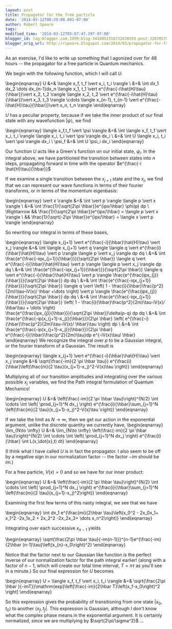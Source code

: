 ```yaml
---
layout: post
title: Propagator for the free particle
date: '2014-03-12T00:29:00.001-07:00'
author: Robert Speare
tags: 
modified_time: '2014-03-12T05:07:47.397-07:00'
blogger_id: tag:blogger.com,1999:blog-3410852316732630293.post-3207057879902707972
blogger_orig_url: http://rspeare.blogspot.com/2014/03/propagator-for-free-particle.html
---
```


<div dir="ltr" style="text-align: left;" trbidi="on">As an exercise, I'd like 
to write up something that I agonized over for 48 hours -- the propagator for 
a free particle in Quantum mechanics. 

We begin with the following function, which I will call $U$. 

\begin{eqnarray} 
U &amp;=&amp; \langle x_f, t_f \vert x_i, t_i \rangle \\ 
&amp;=&amp; \int dx_1 dx_2 \dots dx_{n-1}dx_n  \langle x_1, t_1 \vert 
e^{\frac{-i\hat{H}\tau}{\hbar}}\vert x_2, t_2 \rangle  \langle x_2, t_2 \vert 
e^{\frac{-i\hat{H}\tau}{\hbar}}\vert x_3, t_3 \rangle \cdots  \langle x_{n-1}, 
t_{n-1} \vert e^{\frac{-i\hat{H}\tau}{\hbar}}\vert x_n, t_n \rangle 
\end{eqnarray} 

$U$ has a peculiar property, because if we take the inner product of our final 
state with any wavefunction $\vert \psi \rangle$, we find 

\begin{eqnarray} 
\langle x_f,t_f \vert \psi \rangle &amp;=&amp;  \int \langle x_f, t_f \vert 
x_i, t_i \rangle \langle x_i, t_i \vert \psi \rangle dx_i \\ 
&amp;=&amp;  \int U \langle x_i, t_i \vert \psi \rangle dx_i \\ 
\psi_f &amp;=&amp; \int U \psi_i dx_i 
\end{eqnarray} 

Our function $U$ acts like a Green's function on our initial state, $\psi_i$. 
In the integral above, we have partitioned the transition between states into 
$n$ steps, propagating forward in time with the operator $e^{\frac{-i 
\hat{H}\tau}{\hbar}}$ 

If we examine a single transition between the $x_{j+1}$ state and the $x_j$, 
we find that we can represent our wave functions in terms of their fourier 
transforms, or in terms of the momentum eigenbasis: 

\begin{eqnarray} 
\vert x \rangle &amp;=&amp; \int \vert p \rangle \langle p \vert x \rangle \\ 
&amp;=&amp; \int \frac{1}{\sqrt{2\pi \hbar}}e^{ipx/\hbar} \phi(p) dp \\ 
\Rightarrow &amp;&amp; \frac{1}{\sqrt{2\pi \hbar}}e^{ipx/\hbar} =  \langle p 
\vert x \rangle \\ 
&amp;&amp; \frac{1}{\sqrt{-2\pi \hbar}}e^{ipx/\hbar} =  \langle x \vert p 
\rangle 
\end{eqnarray} 

So rewriting our integral in terms of these bases, 

\begin{eqnarray} 
\langle x_{j+1} \vert e^{\frac{-i}{\hbar}\hat{H}\tau} \vert x_j \rangle 
&amp;=&amp; \int  \langle x_{j+1} \vert q \rangle \langle q \vert 
e^{\frac{i}{\hbar}\hat{H}\tau}  \vert p \rangle \langle p \vert x_j \rangle dp 
dq \\ 
&amp;=&amp; \int  \frac{e^{\frac{-iqx_{j+1}}{\hbar}}}{\sqrt{2\pi \hbar}} 
\langle q \vert e^{\frac{-i}{\hbar}\hat{H}\tau}  \vert p \rangle \langle p 
\vert x_j \rangle dp dq \\ 
&amp;=&amp; \int  \frac{e^{\frac{-iqx_{j+1}}{\hbar}}}{\sqrt{2\pi \hbar}} 
\langle q \vert e^{\frac{-i}{\hbar}\hat{H}\tau} \vert p \rangle 
\frac{e^{\frac{ipx_{j}}{\hbar}}}{\sqrt{2\pi \hbar}} dp dq \\ 
&amp;=&amp; \int  \frac{e^{\frac{-iqx_{j+1}}{\hbar}}}{\sqrt{2\pi \hbar}} 
\langle q \vert \left( 1 - \frac{i}{\hbar}\frac{p^2}{2m}\tau-iV(x)/ \hbar 
+\dots \right) \vert p \rangle \frac{e^{\frac{ipx_{j}}{\hbar}}}{\sqrt{2\pi 
\hbar}} dp dq \\ 
&amp;=&amp; \int  \frac{e^{\frac{-iqx_{j+1}}{\hbar}}}{\sqrt{2\pi \hbar}} 
\left( 1 - \frac{i}{\hbar}\frac{p^2}{2m}\tau-iV(x)/ \hbar\tau + \dots \right)  
\frac{e^{\frac{ipx_{j}}{\hbar}}}{\sqrt{2\pi \hbar}}\delta(p-q) dp dq \\ 
&amp;=&amp; \int  \frac{e^{\frac{-ip(x_{j+1}-x_j)}{\hbar}}}{2\pi \hbar} \left( 
e^{\frac{-i}{\hbar}\frac{p^2}{2m}\tau-iV(x)/ \hbar}\tau \right)  dp \\ 
&amp;=&amp; \int  \frac{e^{\frac{-ip(x_{j+1}-x_j)}{\hbar}}}{2\pi \hbar}  
e^{\frac{-i}{\hbar}\frac{p^2}{2m}\tau}dp e^{-iV(x)\tau/ \hbar} 
\end{eqnarray} 
We recognize the integral over $p$ to be a Gaussian integral, or the fourier 
transform of a Gaussian.  The result is 

\begin{eqnarray} 
\langle x_{j+1} \vert e^{\frac{-i}{\hbar}\hat{H}\tau} \vert x_j \rangle 
&amp;=&amp; \sqrt{\frac{-im}{2 \pi \hbar \tau}} 
e^{\frac{i}{\hbar}\left(\frac{m}{2 \tau}(x_{j+1}-x_j)^2-V(x)\tau \right)} 
\end{eqnarray} 

Multiplying all of our transition amplitudes and integrating over the various 
possible $x_j$ variables, we find the Path integral formulation of Quantum 
Mechanics! 

\begin{eqnarray} 
U &amp;=&amp; \left(\frac{-im}{2 \pi \hbar \tau}\right)^{N/2} \int \cdots \int 
\left( \prod_{j=1}^N dx_j \right) e^{\frac{i}{\hbar}\sum_{j=1}^N 
\left(\frac{m}{2 \tau}(x_{j+1}-x_j)^2-V(x)\tau \right)} 
\end{eqnarray} 

If we take the limit as $N \to \infty$, then we get our action in the 
exponential argument, unlike the discrete quantity we currently have, 
\begin{eqnarray} 
\lim_{N\to \infty} U &amp;=&amp; \lim_{N\to \infty} \left(\frac{-im}{2 \pi 
\hbar \tau}\right)^{N/2} \int \cdots \int \left( \prod_{j=1}^N dx_j \right) 
e^{\frac{i}{\hbar} \int L(x,\dot{x},t) dt} 
\end{eqnarray} 

(I think what I have called $U$ is in fact the propagator. I also seem to be 
off by a negative sign in our normalization factor -- the factor $-im$ should 
be $im$.) 

For a free particle, $V(x)=0$ and so we have for our inner product: 

\begin{eqnarray} 
U &amp;=&amp; \left(\frac{-im}{2 \pi \hbar \tau}\right)^{N/2} \int \cdots \int 
\left( \prod_{j=1}^N dx_j \right) e^{\frac{i}{\hbar}\sum_{j=1}^N 
\left(\frac{m}{2 \tau}(x_{j+1}-x_j)^2\right)} 
\end{eqnarray} 

Examining the first few terms of this nasty integral, we see that we have 

\begin{eqnarray} 
\int dx_1 e^{\frac{mi}{2\hbar \tau}\left(x_0^2 - 2x_0x_1+ x_1^2 -2x_1x_2 + 
2x_2^2 -2x_2x_3+ \dots x_n^2\right)} 
\end{eqnarray} 

Integrating over each successive $x_{n-1}$ yields 

\begin{eqnarray} 
\sqrt{\frac{2\pi \hbar \tau}{-im(n-1)}}^{n-1}e^{\frac{-im}{2\hbar 
(n-1)\tau}\left(x_{n}-x_0\right)^2} 
\end{eqnarray} 

Notice that the factor next to our Gaussian like function is the perfect 
inverse of our normalization factor for the path integral earlier! (along with 
a factor of $n-1$, which will create our total time interval, $T=n\tau$ as 
you'll see in a minute.) So our final expression for $U$ becomes 

\begin{eqnarray} 
U =  \langle x_f, t_f \vert x_i, t_i \rangle &amp;=&amp; \sqrt{\frac{2\pi 
\hbar }{-imT}}\mathrm{exp}\left[\frac{-im}{2\hbar T}\left(x_f-x_0\right)^2 
\right] 
\end{eqnarray} 

So this expression gives the probability of transitioning from one state 
$\vert x_0, t_0 \rangle$ to another $\langle x_f, t_f \vert$. This expression 
is Gaussian, although I don't know what the complex phase means in the 
exponential argument. It is certainly normalized, since we are multiplying by 
$\sqrt{2\pi/\sigma^2}$ ... 